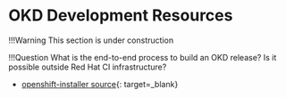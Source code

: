 # OKD Development Resources

!!!Warning
    This section is under construction
    
!!!Question
    What is the end-to-end process to build an OKD release?
    Is it possible outside Red Hat CI infrastructure?

- [openshift-installer source](https://github.com/openshift/installer){: target=_blank}
